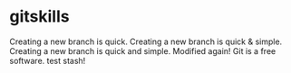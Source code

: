 # gitskills
Creating a new branch is quick.
Creating a new branch is quick & simple.
Creating a new branch is quick and simple.
Modified again!
Git is a free software.
test stash!
